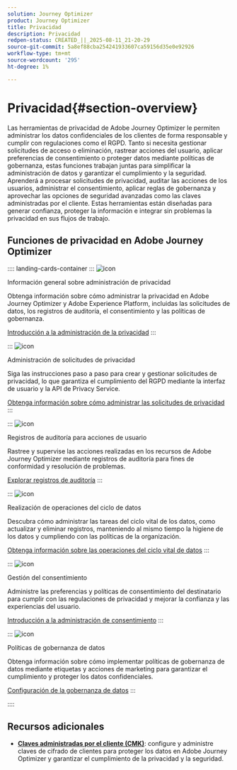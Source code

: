 ```yaml
---
solution: Journey Optimizer
product: Journey Optimizer
title: Privacidad
description: Privacidad
redpen-status: CREATED_||_2025-08-11_21-20-29
source-git-commit: 5a8ef88cba254241933607ca59156d35e0e92926
workflow-type: tm+mt
source-wordcount: '295'
ht-degree: 1%

---
```



# Privacidad{#section-overview}

Las herramientas de privacidad de Adobe Journey Optimizer le permiten administrar los datos confidenciales de los clientes de forma responsable y cumplir con regulaciones como el RGPD. Tanto si necesita gestionar solicitudes de acceso o eliminación, rastrear acciones del usuario, aplicar preferencias de consentimiento o proteger datos mediante políticas de gobernanza, estas funciones trabajan juntas para simplificar la administración de datos y garantizar el cumplimiento y la seguridad. Aprenderá a procesar solicitudes de privacidad, auditar las acciones de los usuarios, administrar el consentimiento, aplicar reglas de gobernanza y aprovechar las opciones de seguridad avanzadas como las claves administradas por el cliente. Estas herramientas están diseñadas para generar confianza, proteger la información e integrar sin problemas la privacidad en sus flujos de trabajo.

## Funciones de privacidad en Adobe Journey Optimizer

:::: landing-cards-container
:::
![icon](https://cdn.experienceleague.adobe.com/icons/book.svg)

Información general sobre administración de privacidad

Obtenga información sobre cómo administrar la privacidad en Adobe Journey Optimizer y Adobe Experience Platform, incluidas las solicitudes de datos, los registros de auditoría, el consentimiento y las políticas de gobernanza.

[Introducción a la administración de la privacidad](../using/privacy/get-started-privacy.md)
:::

:::
![icon](https://cdn.experienceleague.adobe.com/icons/circle-play.svg)

Administración de solicitudes de privacidad

Siga las instrucciones paso a paso para crear y gestionar solicitudes de privacidad, lo que garantiza el cumplimiento del RGPD mediante la interfaz de usuario y la API de Privacy Service.

[Obtenga información sobre cómo administrar las solicitudes de privacidad](../using/privacy/requests.md)
:::

:::
![icon](https://cdn.experienceleague.adobe.com/icons/list-check.svg)

Registros de auditoría para acciones de usuario

Rastree y supervise las acciones realizadas en los recursos de Adobe Journey Optimizer mediante registros de auditoría para fines de conformidad y resolución de problemas.

[Explorar registros de auditoría](../using/privacy/audit-logs.md)
:::

:::
![icon](https://cdn.experienceleague.adobe.com/icons/screwdriver-wrench.svg)

Realización de operaciones del ciclo de datos

Descubra cómo administrar las tareas del ciclo vital de los datos, como actualizar y eliminar registros, manteniendo al mismo tiempo la higiene de los datos y cumpliendo con las políticas de la organización.

[Obtenga información sobre las operaciones del ciclo vital de datos](../using/privacy/data-hygiene.md)
:::

:::
![icon](https://cdn.experienceleague.adobe.com/icons/bullseye.svg)

Gestión del consentimiento

Administre las preferencias y políticas de consentimiento del destinatario para cumplir con las regulaciones de privacidad y mejorar la confianza y las experiencias del usuario.

[Introducción a la administración de consentimiento](consent-landing-page.md)
:::

:::
![icon](https://cdn.experienceleague.adobe.com/icons/shield-halved.svg)

Políticas de gobernanza de datos

Obtenga información sobre cómo implementar políticas de gobernanza de datos mediante etiquetas y acciones de marketing para garantizar el cumplimiento y proteger los datos confidenciales.

[Configuración de la gobernanza de datos](../using/action/action-privacy.md)
:::

::::


## Recursos adicionales

- **[Claves administradas por el cliente (CMK)](../using/privacy/cmk.md)**: configure y administre claves de cifrado de clientes para proteger los datos en Adobe Journey Optimizer y garantizar el cumplimiento de la privacidad y la seguridad.
